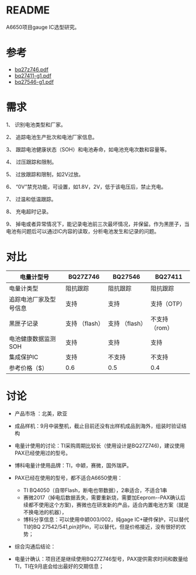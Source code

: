 # README

A6650项目gauge IC选型研究。

# 参考

* [bq27z746.pdf](refers/电量计对比/bq27z746.pdf)
* [bq27411-g1.pdf](refers/电量计对比/bq27411-g1.pdf)
* [bq27546-g1.pdf](refers/电量计对比/bq27546-g1.pdf)

# 需求

1、  识别电池类型和厂家。

2、  追踪电池生产批次和电池厂家信息。

3、  跟踪电池健康状态（SOH）和电池寿命，如电池充电次数和容量等。

4、  过压跟踪和限制。

5、  过放跟踪和限制，如2V过放。

6、  “0V”禁充功能，可设置，如1.8V，2V，低于该电压后，禁止充电。

7、  过温和低温跟踪。

8、  充电超时记录。

9、  掉电或者异常情况下，能记录电池前三次最坏情况，并保留。作为黑匣子，当电池有问题后可以通过IC内容的读取，分析电池发生和记录的问题。


# 对比

| 电量计型号       | BQ27Z746  | BQ27546   | BQ27411 |
|-------------|-----------|-----------|---------|
| 电量计类型       | 阻抗跟踪      | 阻抗跟踪      | 阻抗跟踪    |
| 追踪电池厂家及型号信息 | 支持         | 支持         | 支持（OTP）  |
| 黑匣子记录       | 支持 （flash） | 支持 （flash） | 不支持（rom）  |
| 电池健康数据监测SOH | 支持         | 支持         | 支持       |
| 集成保护IC      | 支持         | 不支持         | 不支持       |
| 参考价格（$）     | 0.6       | 0.5       | 0.4     |

# 讨论

* 产品市场 ：北美，欧亚
* 成品样机：9月中装整机，截止目前还没有出样机成品到海外，组装时验证结构

* 电量计使用的讨论：TI采购周期比较长（使用设计是BQ27Z746)，建议使用PAX已经使用过的型号。
* 博科电量计使用品牌：TI，中颖，赛微，国外瑞萨。
* PAX已经在使用的型号，都不适合A6650使用：
  * TI BQ4050（自带Flash，断电也带数据），2串适合，不适合1串
  * 赛微2017（掉电后数据丢失，需要重新烧，需要加Eeprom--PAX确认后续都不使用这个方案)，赛微也在研发新的产品，适合内置电池方案（就是不换电池的机器），
  * 博科分享信息：可以使用中颖003/002，纯gage IC+硬件保护，可以替代TI的BQ 27542/541,pin对Pin，可以替代，但是价格接近，没有很好的优势；

* 综合沟通后结论：
* 电量计确认：项目还是继续使用BQ27Z746型号，PAX提供需求时间和数量给TI，TI在9月底会给出最好的交期信息；